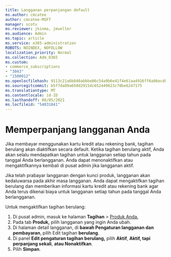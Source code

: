 ```yaml
---
title: Langganan perpanjangan default
ms.author: cmcatee
author: cmcatee-MSFT
manager: scotv
ms.reviewer: jkinma, jmueller
ms.audience: Admin
ms.topic: article
ms.service: o365-administration
ROBOTS: NOINDEX, NOFOLLOW
localization_priority: Normal
ms.collection: Adm_O365
ms.custom:
- commerce_subscriptions
- "3043"
- "1500012"
ms.openlocfilehash: 9113c21a6b840abbbe86c54a9b6e41f4e61aa4916ff6a96ecd8f5170640bcd95
ms.sourcegitcommit: b5f7da89a650d2915dc652449623c78be6247175
ms.translationtype: MT
ms.contentlocale: id-ID
ms.lasthandoff: 08/05/2021
ms.locfileid: "54031841"
---
```

# <a name="renewing-your-subscription"></a>Memperpanjang langganan Anda

Jika membayar menggunakan kartu kredit atau rekening bank, tagihan berulang akan diaktifkan secara default. Ketika tagihan berulang aktif, Anda akan selalu mendapatkan tagihan untuk langganan setiap tahun pada tanggal Anda berlangganan. Anda dapat menonaktifkan atau mengaktifkannya kembali di pusat admin jika langganan aktif.

Jika telah prabayar langganan dengan kunci produk, langganan akan kedaluwarsa pada akhir masa langganan. Anda dapat mengaktifkan tagihan berulang dan memberikan informasi kartu kredit atau rekening bank agar Anda terus dikenai biaya untuk langganan setiap tahun pada tanggal Anda berlangganan.

Untuk mengaktifkan tagihan berulang:

1. Di pusat admin, masuk ke halaman **Tagihan**  >  [Produk Anda.](https://go.microsoft.com/fwlink/p/?linkid=842054)
2. Pada tab **Produk,** pilih langganan yang ingin Anda ubah.
3. Di halaman detail langganan, di **bawah Pengaturan langganan dan pembayaran**, pilih Edit tagihan **berulang**.
4. Di panel **Edit pengaturan tagihan berulang,** pilih **Aktif**, **Aktif, tapi perpanjang sekali**, **atau Nonaktifkan**.
5. Pilih **Simpan**. 